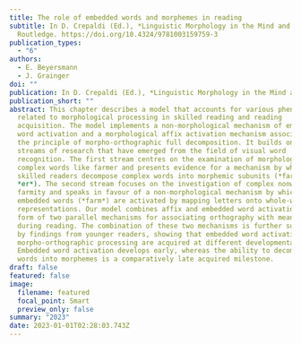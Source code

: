 ```yaml
---
title: The role of embedded words and morphemes in reading
subtitle: In D. Crepaldi (Ed.), *Linguistic Morphology in the Mind and Brain*.
  Routledge. https://doi.org/10.4324/9781003159759-3
publication_types:
  - "6"
authors:
  - E. Beyersmann
  - J. Grainger
doi: ""
publication: In D. Crepaldi (Ed.), *Linguistic Morphology in the Mind and Brain*. Routledge
publication_short: ""
abstract: This chapter describes a model that accounts for various phenomena
  related to morphological processing in skilled reading and reading
  acquisition. The model implements a non-morphological mechanism of embedded
  word activation and a morphological affix activation mechanism associated with
  the principle of morpho-orthographic full decomposition. It builds on two
  streams of research that have emerged from the field of visual word
  recognition. The first stream centres on the examination of morphologically
  complex words like farmer and presents evidence for a mechanism by which
  skilled readers decompose complex words into morphemic subunits (*farm* +
  *er*). The second stream focuses on the investigation of complex nonwords like
  farmity and speaks in favour of a non-morphological mechanism by which
  embedded words (*farm*) are activated by mapping letters onto whole-word
  representations. Our model combines affix and embedded word activation in the
  form of two parallel mechanisms for associating orthography with meaning
  during reading. The combination of these two mechanisms is further supported
  by findings from younger readers, showing that embedded word activation and
  morpho-orthographic processing are acquired at different developmental stages.
  Embedded word activation develops early, whereas the ability to decompose
  words into morphemes is a comparatively late acquired milestone.
draft: false
featured: false
image:
  filename: featured
  focal_point: Smart
  preview_only: false
summary: "2023"
date: 2023-01-01T02:28:03.743Z
---
```

